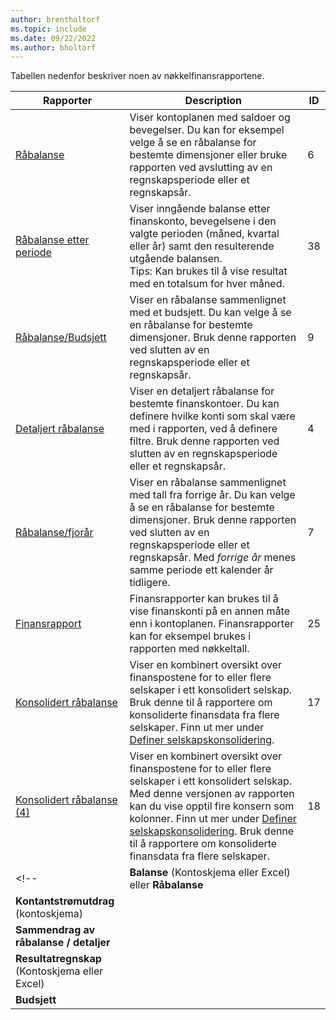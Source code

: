 ```yaml
---
author: brentholtorf
ms.topic: include
ms.date: 09/22/2022
ms.author: bholtorf
---
```


Tabellen nedenfor beskriver noen av nøkkelfinansrapportene.

| Rapporter | Description | ID | 
|--|--|--|
| [Råbalanse](https://businesscentral.dynamics.com?report=6) | Viser kontoplanen med saldoer og bevegelser. Du kan for eksempel velge å se en råbalanse for bestemte dimensjoner eller bruke rapporten ved avslutting av en regnskapsperiode eller et regnskapsår. | 6 |
| [Råbalanse etter periode](https://businesscentral.dynamics.com?report=38) | Viser inngående balanse etter finanskonto, bevegelsene i den valgte perioden (måned, kvartal eller år) samt den resulterende utgående balansen. <br>Tips: Kan brukes til å vise resultat med en totalsum for hver måned.| 38 |
| [Råbalanse/Budsjett](https://businesscentral.dynamics.com?report=9) | Viser en råbalanse sammenlignet med et budsjett. Du kan velge å se en råbalanse for bestemte dimensjoner. Bruk denne rapporten ved slutten av en regnskapsperiode eller et regnskapsår. | 9 |
| [Detaljert råbalanse](https://businesscentral.dynamics.com?report=4) | Viser en detaljert råbalanse for bestemte finanskontoer. Du kan definere hvilke konti som skal være med i rapporten, ved å definere filtre. Bruk denne rapporten ved slutten av en regnskapsperiode eller et regnskapsår. | 4 |
| [Råbalanse/fjorår](https://businesscentral.dynamics.com?report=7) | Viser en råbalanse sammenlignet med tall fra forrige år. Du kan velge å se en råbalanse for bestemte dimensjoner. Bruk denne rapporten ved slutten av en regnskapsperiode eller et regnskapsår. Med *forrige år* menes samme periode ett kalender år tidligere. | 7 | 
| [Finansrapport](https://businesscentral.dynamics.com?report=25) | Finansrapporter kan brukes til å vise finanskonti på en annen måte enn i kontoplanen. Finansrapporter kan for eksempel brukes i rapporten med nøkkeltall. | 25 |
|[Konsolidert råbalanse](https://businesscentral.dynamics.com?report=10007)|Viser en kombinert oversikt over finanspostene for to eller flere selskaper i ett konsolidert selskap. Bruk denne til å rapportere om konsoliderte finansdata fra flere selskaper. Finn ut mer under [Definer selskapskonsolidering](../finance-consolidated-company-reporting-setup.md).|17|
|[Konsolidert råbalanse (4)](https://businesscentral.dynamics.com?report=10008)|Viser en kombinert oversikt over finanspostene for to eller flere selskaper i ett konsolidert selskap. Med denne versjonen av rapporten kan du vise opptil fire konsern som kolonner. Finn ut mer under [Definer selskapskonsolidering](../finance-consolidated-company-reporting-setup.md). Bruk denne til å rapportere om konsoliderte finansdata fra flere selskaper.|18|
<!-- | **Balanse** (Kontoskjema eller Excel) eller **Råbalanse** |  |  |
| **Kontantstrømutdrag** (kontoskjema) |  |  |
| **Sammendrag av råbalanse / detaljer** |  |  |
| **Resultatregnskap** (Kontoskjema eller Excel) |  |  |
| **Budsjett** |  |  | -->
